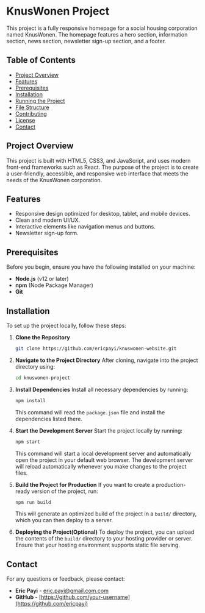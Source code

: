
# KnusWonen Project

This project is a fully responsive homepage for a social housing corporation named KnusWonen. The homepage features a hero section, information section, news section, newsletter sign-up section, and a footer.

## Table of Contents
- [Project Overview](#project-overview)
- [Features](#features)
- [Prerequisites](#prerequisites)
- [Installation](#installation)
- [Running the Project](#running-the-project)
- [File Structure](#file-structure)
- [Contributing](#contributing)
- [License](#license)
- [Contact](#contact)

## Project Overview
This project is built with HTML5, CSS3, and JavaScript, and uses modern front-end frameworks such as React. The purpose of the project is to create a user-friendly, accessible, and responsive web interface that meets the needs of the KnusWonen corporation.

## Features
- Responsive design optimized for desktop, tablet, and mobile devices.
- Clean and modern UI/UX.
- Interactive elements like navigation menus and buttons.
- Newsletter sign-up form.

## Prerequisites
Before you begin, ensure you have the following installed on your machine:
- **Node.js** (v12 or later)
- **npm** (Node Package Manager)
- **Git**

## Installation
To set up the project locally, follow these steps:

1. **Clone the Repository**
   ```bash
   git clone https://github.com/ericpayi/knuswonen-website.git
   ```

2. **Navigate to the Project Directory**
   After cloning, navigate into the project directory using:
   ```bash
   cd knuswonen-project
   ```

3. **Install Dependencies**
   Install all necessary dependencies by running:
   ```bash
   npm install
   ```
   This command will read the `package.json` file and install the dependencies listed there.

4. **Start the Development Server**
   Start the project locally by running:
   ```bash
   npm start
   ```
   This command will start a local development server and automatically open the project in your default web browser. The development server will reload automatically whenever you make changes to the project files.

5. **Build the Project for Production**
   If you want to create a production-ready version of the project, run:
   ```bash
   npm run build
   ```
   This will generate an optimized build of the project in a `build/` directory, which you can then deploy to a server.


6. **Deploying the Project(Optional)**
   To deploy the project, you can upload the contents of the `build/` directory to your hosting provider or server. Ensure that your hosting environment supports static file serving.

## Contact
For any questions or feedback, please contact:
- **Eric Payi** - [eric.payi@gmail.com.com](mailto:eric.payi@gmail..com)
- **GitHub** - [https://github.com/your-username](https://github.com/ericpayi)
